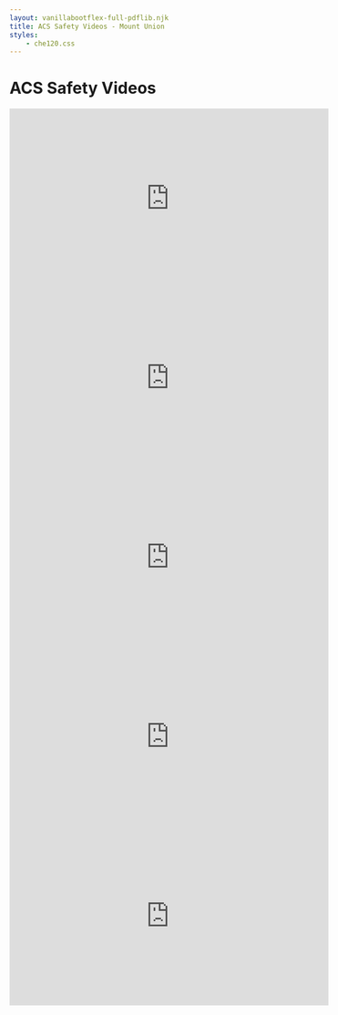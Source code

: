 ```yaml
---
layout: vanillabootflex-full-pdflib.njk
title: ACS Safety Videos - Mount Union
styles:
    - che120.css
---
```


# ACS Safety Videos

<iframe width="560" height="315" src="https://www.youtube.com/embed/DWSymRPCDN4?si=rlflb5WTDhjwM-j2&amp;start=20&amp;end=302" title="YouTube video player" frameborder="0" allow="accelerometer; autoplay; clipboard-write; encrypted-media; gyroscope; picture-in-picture; web-share" referrerpolicy="strict-origin-when-cross-origin" allowfullscreen></iframe>

<iframe width="560" height="315" src="https://www.youtube.com/embed/PhwyPQ0_5K0?si=gI-k4c5B0dHo8H3P&amp;start=20&amp;end=334" title="YouTube video player" frameborder="0" allow="accelerometer; autoplay; clipboard-write; encrypted-media; gyroscope; picture-in-picture; web-share" referrerpolicy="strict-origin-when-cross-origin" allowfullscreen></iframe>

<iframe width="560" height="315" src="https://www.youtube.com/embed/DUm4hFUXEvw?si=BUHHQL7le-k7CbKb&amp;start=20&amp;end=392" title="YouTube video player" frameborder="0" allow="accelerometer; autoplay; clipboard-write; encrypted-media; gyroscope; picture-in-picture; web-share" referrerpolicy="strict-origin-when-cross-origin" allowfullscreen></iframe>

<iframe width="560" height="315" src="https://www.youtube.com/embed/NHBRlHzifMU?si=KAoGIZZwPo3562lt&amp;start=20&amp;end=403" title="YouTube video player" frameborder="0" allow="accelerometer; autoplay; clipboard-write; encrypted-media; gyroscope; picture-in-picture; web-share" referrerpolicy="strict-origin-when-cross-origin" allowfullscreen></iframe>

<iframe width="560" height="315" src="https://www.youtube.com/embed/rPNQH3usdzI?si=TXK0FP8OYHC6Lru8&amp;start=20&amp;end=390" title="YouTube video player" frameborder="0" allow="accelerometer; autoplay; clipboard-write; encrypted-media; gyroscope; picture-in-picture; web-share" referrerpolicy="strict-origin-when-cross-origin" allowfullscreen></iframe>